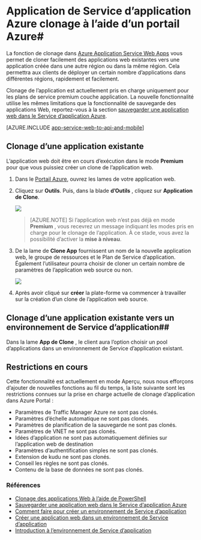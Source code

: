 <properties
    pageTitle="Clonage des application Web à l’aide du portail Azure"
    description="Apprenez à vos applications Web pour les nouvelles applications Web à l’aide du portail Azure du clone."
    services="app-service\web"
    documentationCenter=""
    authors="ahmedelnably"
    manager="stefsch"
    editor=""/>

<tags
    ms.service="app-service-web"
    ms.workload="web"
    ms.tgt_pltfrm="na"
    ms.devlang="na"
    ms.topic="article"
    ms.date="03/08/2016"
    ms.author="ahmedelnably"/>

# <a name="azure-app-service-app-cloning-using-azure-portal"></a>Application de Service d’application Azure clonage à l’aide d’un portail Azure#

La fonction de clonage dans [Azure Application Service Web Apps](http://go.microsoft.com/fwlink/?LinkId=529714) vous permet de cloner facilement des applications web existantes vers une application créée dans une autre région ou dans la même région. Cela permettra aux clients de déployer un certain nombre d’applications dans différentes régions, rapidement et facilement.

Clonage de l’application est actuellement pris en charge uniquement pour les plans de service premium couche application. La nouvelle fonctionnalité utilise les mêmes limitations que la fonctionnalité de sauvegarde des applications Web, reportez-vous à la section [sauvegarder une application web dans le Service d’application Azure](web-sites-backup.md).

[AZURE.INCLUDE [app-service-web-to-api-and-mobile](../../includes/app-service-web-to-api-and-mobile.md)] 


## <a name="cloning-an-existing-app"></a>Clonage d’une application existante ##

L’application web doit être en cours d’exécution dans le mode **Premium** pour que vous puissiez créer un clone de l’application web.

1. Dans le [Portail Azure](https://portal.azure.com/), ouvrez les lames de votre application web.
2. Cliquez sur **Outils**. Puis, dans la blade **d’Outils** , cliquez sur **Application de Clone**.

    ![][1]

    > [AZURE.NOTE]
    > Si l’application web n’est pas déjà en mode **Premium** , vous recevrez un message indiquant les modes pris en charge pour le clonage de l’application. À ce stade, vous avez la possibilité d’activer la **mise à niveau**.
    
3. De la lame de **Clone App** fournissent un nom de la nouvelle application web, le groupe de ressources et le Plan de Service d’application. Également l’utilisateur pourra choisir de cloner un certain nombre de paramètres de l’application web source ou non.

    ![][2]

4. Après avoir cliqué sur **créer** la plate-forme va commencer à travailler sur la création d’un clone de l’application web source.

## <a name="cloning-an-existing-app-to-an-app-service-environment"></a>Clonage d’une application existante vers un environnement de Service d’application##

Dans la lame **App de Clone** , le client aura l’option choisir un pool d’applications dans un environnement de Service d’application existant.

## <a name="current-restrictions"></a>Restrictions en cours ##

Cette fonctionnalité est actuellement en mode Aperçu, nous nous efforçons d’ajouter de nouvelles fonctions au fil du temps, la liste suivante sont les restrictions connues sur la prise en charge actuelle de clonage d’application dans Azure Portal :

- Paramètres de Traffic Manager Azure ne sont pas clonés.
- Paramètres d’échelle automatique ne sont pas clonés.
- Paramètres de planification de la sauvegarde ne sont pas clonés.
- Paramètres de VNET ne sont pas clonés.
- Idées d’application ne sont pas automatiquement définies sur l’application web de destination
- Paramètres d’authentification simples ne sont pas clonés.
- Extension de kudu ne sont pas clonés.
- Conseil les règles ne sont pas clonés.
- Contenu de la base de données ne sont pas clonés.


### <a name="references"></a>Références ###
- [Clonage des applications Web à l’aide de PowerShell](app-service-web-app-cloning.md)
- [Sauvegarder une application web dans le Service d’application Azure](web-sites-backup.md)
- [Comment faire pour créer un environnement de Service d’application](app-service-web-how-to-create-an-app-service-environment.md)
- [Créer une application web dans un environnement de Service d’application](app-service-web-how-to-create-a-web-app-in-an-ase.md)
- [Introduction à l’environnement de Service d’application](app-service-app-service-environment-intro.md)

<!--Image references-->
[1]: ./media/app-service-web-app-cloning-portal/CloningBlade.png
[2]: ./media/app-service-web-app-cloning-portal/CloneSettings.png